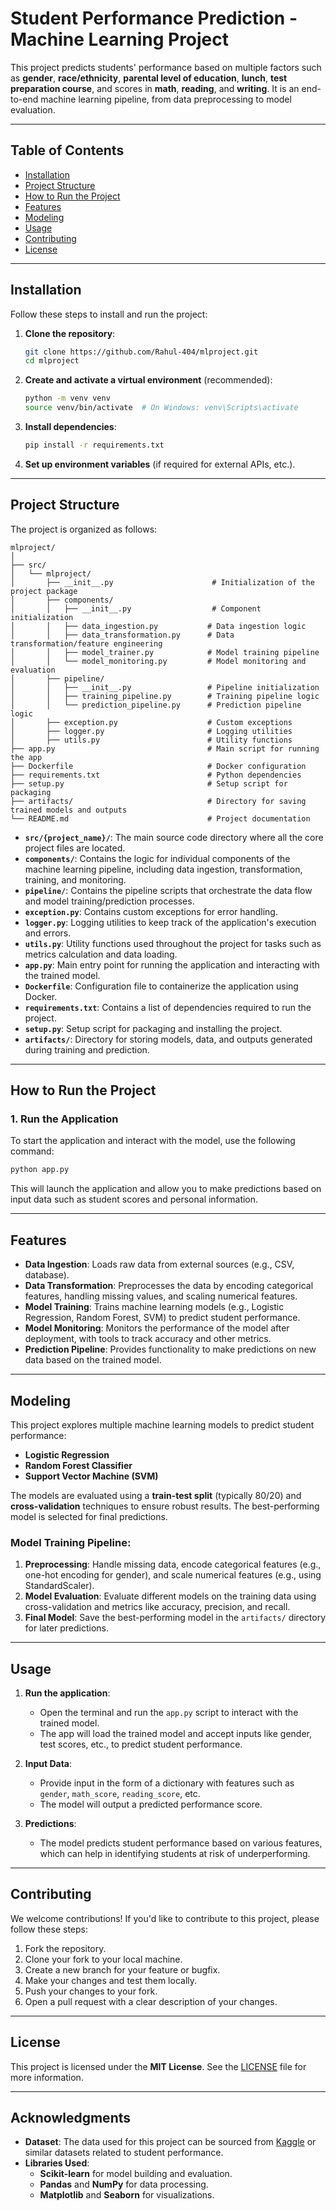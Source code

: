 # **Student Performance Prediction - Machine Learning Project**

This project predicts students' performance based on multiple factors such as **gender**, **race/ethnicity**, **parental level of education**, **lunch**, **test preparation course**, and scores in **math**, **reading**, and **writing**. It is an end-to-end machine learning pipeline, from data preprocessing to model evaluation.

---

## **Table of Contents**

- [Installation](#installation)
- [Project Structure](#project-structure)
- [How to Run the Project](#how-to-run-the-project)
- [Features](#features)
- [Modeling](#modeling)
- [Usage](#usage)
- [Contributing](#contributing)
- [License](#license)

---

## **Installation**

Follow these steps to install and run the project:

1. **Clone the repository**:

    ```bash
    git clone https://github.com/Rahul-404/mlproject.git
    cd mlproject
    ```

2. **Create and activate a virtual environment** (recommended):

    ```bash
    python -m venv venv
    source venv/bin/activate  # On Windows: venv\Scripts\activate
    ```

3. **Install dependencies**:

    ```bash
    pip install -r requirements.txt
    ```

4. **Set up environment variables** (if required for external APIs, etc.).

---

## **Project Structure**

The project is organized as follows:

```
mlproject/
│
├── src/
│   └── mlproject/
│       ├── __init__.py                      # Initialization of the project package
│       ├── components/
│       │   ├── __init__.py                  # Component initialization
│       │   ├── data_ingestion.py           # Data ingestion logic
│       │   ├── data_transformation.py      # Data transformation/feature engineering
│       │   ├── model_trainer.py            # Model training pipeline
│       │   └── model_monitoring.py         # Model monitoring and evaluation
│       ├── pipeline/
│       │   ├── __init__.py                 # Pipeline initialization
│       │   ├── training_pipeline.py        # Training pipeline logic
│       │   └── prediction_pipeline.py      # Prediction pipeline logic
│       ├── exception.py                    # Custom exceptions
│       ├── logger.py                       # Logging utilities
│       ├── utils.py                        # Utility functions
├── app.py                                  # Main script for running the app
├── Dockerfile                              # Docker configuration
├── requirements.txt                        # Python dependencies
├── setup.py                                # Setup script for packaging
├── artifacts/                              # Directory for saving trained models and outputs
└── README.md                               # Project documentation
```

- **`src/{project_name}/`**: The main source code directory where all the core project files are located.
- **`components/`**: Contains the logic for individual components of the machine learning pipeline, including data ingestion, transformation, training, and monitoring.
- **`pipeline/`**: Contains the pipeline scripts that orchestrate the data flow and model training/prediction processes.
- **`exception.py`**: Contains custom exceptions for error handling.
- **`logger.py`**: Logging utilities to keep track of the application's execution and errors.
- **`utils.py`**: Utility functions used throughout the project for tasks such as metrics calculation and data loading.
- **`app.py`**: Main entry point for running the application and interacting with the trained model.
- **`Dockerfile`**: Configuration file to containerize the application using Docker.
- **`requirements.txt`**: Contains a list of dependencies required to run the project.
- **`setup.py`**: Setup script for packaging and installing the project.
- **`artifacts/`**: Directory for storing models, data, and outputs generated during training and prediction.

---

## **How to Run the Project**

### 1. **Run the Application**

To start the application and interact with the model, use the following command:

```bash
python app.py
```

This will launch the application and allow you to make predictions based on input data such as student scores and personal information.

---

## **Features**

- **Data Ingestion**: Loads raw data from external sources (e.g., CSV, database).
- **Data Transformation**: Preprocesses the data by encoding categorical features, handling missing values, and scaling numerical features.
- **Model Training**: Trains machine learning models (e.g., Logistic Regression, Random Forest, SVM) to predict student performance.
- **Model Monitoring**: Monitors the performance of the model after deployment, with tools to track accuracy and other metrics.
- **Prediction Pipeline**: Provides functionality to make predictions on new data based on the trained model.

---

## **Modeling**

This project explores multiple machine learning models to predict student performance:

- **Logistic Regression**
- **Random Forest Classifier**
- **Support Vector Machine (SVM)**

The models are evaluated using a **train-test split** (typically 80/20) and **cross-validation** techniques to ensure robust results. The best-performing model is selected for final predictions.

### **Model Training Pipeline**:
1. **Preprocessing**: Handle missing data, encode categorical features (e.g., one-hot encoding for gender), and scale numerical features (e.g., using StandardScaler).
2. **Model Evaluation**: Evaluate different models on the training data using cross-validation and metrics like accuracy, precision, and recall.
3. **Final Model**: Save the best-performing model in the `artifacts/` directory for later predictions.

<!-- Example usage of the model:

```python
from src.{project_name}.components.model_trainer import predict_performance

# Example input data (can be taken from user input or test data)
student_data = {
    'gender': 'female',
    'race_ethnicity': 'group A',
    'parental_level_of_education': 'some college',
    'lunch': 'standard',
    'test_preparation_course': 'completed',
    'math_score': 75,
    'reading_score': 80,
    'writing_score': 85
}

predicted_score = predict_performance(student_data)
print(f"Predicted Performance: {predicted_score}")
``` -->

---

## **Usage**

1. **Run the application**:
   - Open the terminal and run the `app.py` script to interact with the trained model.
   - The app will load the trained model and accept inputs like gender, test scores, etc., to predict student performance.

2. **Input Data**:
   - Provide input in the form of a dictionary with features such as `gender`, `math_score`, `reading_score`, etc.
   - The model will output a predicted performance score.

3. **Predictions**:
   - The model predicts student performance based on various features, which can help in identifying students at risk of underperforming.

---

## **Contributing**

We welcome contributions! If you'd like to contribute to this project, please follow these steps:

1. Fork the repository.
2. Clone your fork to your local machine.
3. Create a new branch for your feature or bugfix.
4. Make your changes and test them locally.
5. Push your changes to your fork.
6. Open a pull request with a clear description of your changes.

---

## **License**

This project is licensed under the **MIT License**. See the [LICENSE](LICENSE) file for more information.

---

## **Acknowledgments**

- **Dataset**: The data used for this project can be sourced from [Kaggle](https://www.kaggle.com/datasets) or similar datasets related to student performance.
- **Libraries Used**: 
    - **Scikit-learn** for model building and evaluation.
    - **Pandas** and **NumPy** for data processing.
    - **Matplotlib** and **Seaborn** for visualizations.